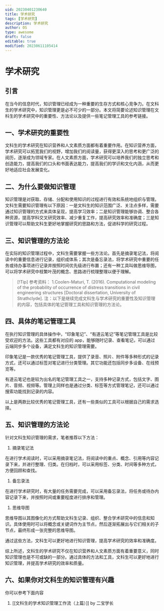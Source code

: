 ```yaml
---
uid: 20230401230640
title: 学术研究
tags: [学术研究]
description: 学术研究
author: OS
type: awesome
draft: false
editable: true
modified: 20230611105414
---
```


# 学术研究

## 引言

在当今的信息时代，知识管理已经成为一种重要的生存方式和核心竞争力。在文科生的学术研究中，知识管理更是必不可少的一部分。本文将简要论述知识管理在文科生的学术研究中的重要性、方法论以及提供一些笔记管理工具的参考链接。

## 一、学术研究的重要性

文科生的学术研究在知识营养和人文素质方面都有着重要作用。在知识营养方面，学术研究可以拓宽我们的视野，增加我们的阅读量，获得更深入的思考和更广泛的阅历，逐渐成为领域专家。在人文素质方面，学术研究可以培养我们的独立思考和创造能力，提高我们的口头和书面表达能力，提高我们的学识和文化内涵，从而更好地适应社会发展变化。

## 二、为什么要做知识管理

知识管理是对获取、存储、分配和使用知识的过程进行有效和系统地组织与管理。文科生需要知识管理有以下原因：一是文科生的知识范围广泛、关注点多样，需要通过知识管理的方式来具体呈现，提高学习效率；二是知识管理能够协调、整合各种资源，提高学科交叉研究效率、减少重复工作，提高研究效率和准确度；三是知识管理可以帮助文科生更好地掌握研究的思路和方法，促进科学的研究过程。

## 三、知识管理的方法论

在实际的知识管理过程中，文科生需要掌握一些方法论。首先是摘录笔记法，将阅读中的重要信息进行记录，组织成体系；其次是备忘录法，将学术研究中重要的任务或待办事项进行记录并按照时间优先级进行布置；还有一种工具叫做思维导图，可以将学术研究中枝繁叶茂的概念、思路进行梳理整理以便于理解。

> [!Tip] 参考资料：
> 1.Coolen-Maturi, T. (2016). Computational modeling of the probability of occurrence of distress transitions in civil engineering structures [Doctoral dissertation, University of Strathclyde].
> 注：以下是继续完成文科生与学术研究的重要性及知识管理的内容，包括具体的笔记管理工具和知识管理的方法论。

## 四、具体的笔记管理工具

在执行知识管理的具体操作中，“印象笔记”、“有道云笔记”等笔记管理工具是比较受欢迎的方法。这些工具都有对应的 app，能够随时记录、查看笔记，可以通过云端同步多个设备，满足文科生的知识管理需要。

印象笔记是一款优秀的笔记管理工具，提供了录音、照片、附件等多种形式的记录方式，还可以通过标签对笔记进行分类管理。其它功能还包括同步多设备、在线预览等。

有道云笔记也是较为出名的笔记管理工具之一，支持多种记录方式，包括文字、图片、音频、视频等。管理上同样也是通过分类、标签等方式管理笔记，还可以通过搜索功能找到记录的内容。

以上是两款比较优秀的笔记管理工具，还有一些类似的工具可以根据自己的需求选择。

## 五、知识管理的方法论

针对文科生知识管理的需求，笔者推荐以下方法：

1. 摘录笔记法

在进行学术阅读时，可以采用摘录笔记法，将阅读中的重点、概念、引用等内容记录下来，并进行整理、归类。在归档时，可以采用标签、分类、时间等多种方式，方便回顾和查找。

1. 备忘录法

在进行学术研究时，有大量的任务需要完成，可以采用备忘录法，将任务或待办内容记录下来，并按照时间或重要程度进行排序和管理。

1. 思维导图

思维导图以其图像化的方式帮助文科生记录、组织、整合学术研究中的信息和知识。具体使用时可以将概念或关键词作为主节点，然后逐渐拓展出与它们相关的子节点，最终形成一张完整的思维导图。

通过这些方法，文科生可以更好地进行知识管理，提高学术研究的效率和准确度。

综上所述，文科生的学术研究不仅在知识营养和人文素质方面有着重要意义，同时知识管理也是不可或缺的一部分。通过具体的方法和工具，文科生可以更好地进行知识管理，并提高学术研究的效率和质量。

## 六、如果你对文科生的知识管理有兴趣

你可以参考下面内容

1. [[文科生的学术知识管理工作流（上篇）]] by 二宝学长
